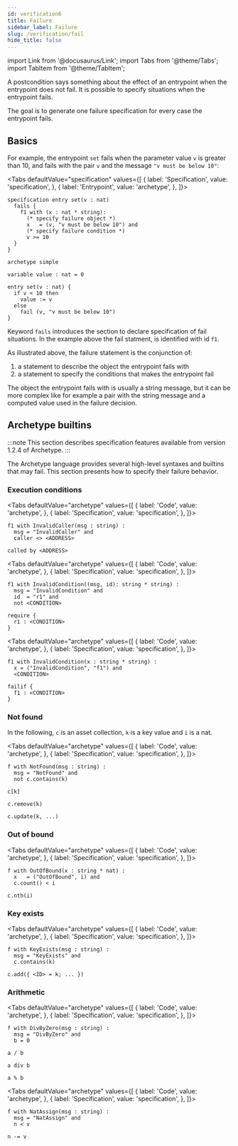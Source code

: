 ```yaml
---
id: verification6
title: Failure
sidebar_label: Failure
slug: /verification/fail
hide_title: false
---
```

import Link from '@docusaurus/Link';
import Tabs from '@theme/Tabs';
import TabItem from '@theme/TabItem';

A <Link to='/docs/verification/postcondition'>postcondition</Link> says something about the effect of an entrypoint when the entrypoint does not fail. It is possible to specify situations when the entrypoint fails.

The goal is to generate one failure specification for every case the entrypoint fails.

## Basics

For example, the entrypoint `set` fails when the parameter value `v` is greater than 10, and fails with the pair `v` and the message `"v must be below 10"`:

<Tabs
  defaultValue="specification"
  values={[
    { label: 'Specification', value: 'specification', },
    { label: 'Entrypoint', value: 'archetype', },
  ]}>

<TabItem value="specification">

```archetype
specification entry set(v : nat)
  fails {
    f1 with (x : nat * string):
      (* specify failure object *)
      x   = (v, "v must be below 10") and
      (* specify failure condition *)
      v >= 10
  }
}
```

</TabItem>

<TabItem value="archetype">

```archetype
archetype simple

variable value : nat = 0

entry set(v : nat) {
  if v < 10 then
    value := v
  else
    fail (v, "v must be below 10")
}
```

</TabItem>
</Tabs>

Keyword `fails` introduces the section to declare specification of fail situations. In the example above the fail statment, is identified with id `f1`.

As illustrated above, the failure statement is the conjunction of:
1. a statement to describe the object the entrypoint fails with
2. a statement to specify the conditions that makes the entrypoint fail

The object the entrypoint fails with is usually a string message, but it can be more complex like for example a pair with the string message and a computed value used in the failure decision.

 ## Archetype builtins

:::note
This section describes specification features available from version 1.2.4 of Archetype.
:::

The Archetype language provides several high-level syntaxes and builtins that may fail. This section presents how to specify their failure behavior.

### Execution conditions

<Tabs
  defaultValue="archetype"
  values={[
    { label: 'Code', value: 'archetype', },
    { label: 'Specification', value: 'specification', },
  ]}>

<TabItem value="specification">

```archetype
f1 with InvalidCaller(msg : string) :
  msg = "InvalidCaller" and
  caller <> <ADDRESS>
```

</TabItem>

<TabItem value="archetype">

```archetype
called by <ADDRESS>
```

</TabItem>
</Tabs>

<Tabs
  defaultValue="archetype"
  values={[
    { label: 'Code', value: 'archetype', },
    { label: 'Specification', value: 'specification', },
  ]}>

<TabItem value="specification">

```archetype
f1 with InvalidCondition((msg, id): string * string) :
  msg = "InvalidCondition" and
  id  = "r1" and
  not <CONDITION>
```

</TabItem>

<TabItem value="archetype">

```archetype
require {
  r1 : <CONDITION>
}
```

</TabItem>
</Tabs>

<Tabs
  defaultValue="archetype"
  values={[
    { label: 'Code', value: 'archetype', },
    { label: 'Specification', value: 'specification', },
  ]}>

<TabItem value="specification">

```archetype
f1 with InvalidCondition(x : string * string) :
  x = ("InvalidCondition", "f1") and
  <CONDITION>
```

</TabItem>

<TabItem value="archetype">

```archetype
failif {
  f1 : <CONDITION>
}
```

</TabItem>
</Tabs>

### Not found

In the following, `c` is an asset collection, `k` is a key value and `i` is a nat.

<Tabs
  defaultValue="archetype"
  values={[
    { label: 'Code', value: 'archetype', },
    { label: 'Specification', value: 'specification', },
  ]}>

<TabItem value="specification">

```archetype
f with NotFound(msg : string) :
  msg = "NotFound" and
  not c.contains(k)
```

</TabItem>

<TabItem value="archetype">

```archetype
c[k]
```

```archetype
c.remove(k)
```

```archetype
c.update(k, ...)
```

</TabItem>
</Tabs>

### Out of bound

<Tabs
  defaultValue="archetype"
  values={[
    { label: 'Code', value: 'archetype', },
    { label: 'Specification', value: 'specification', },
  ]}>

<TabItem value="specification">

```archetype
f with OutOfBound(x : string * nat) :
  x   = ("OutOfBound", i) and
  c.count() < i
```

</TabItem>

<TabItem value="archetype">

```archetype
c.nth(i)
```

</TabItem>
</Tabs>

### Key exists

<Tabs
  defaultValue="archetype"
  values={[
    { label: 'Code', value: 'archetype', },
    { label: 'Specification', value: 'specification', },
  ]}>

<TabItem value="specification">

```archetype
f with KeyExists(msg : string) :
  msg = "KeyExists" and
  c.contains(k)
```

</TabItem>

<TabItem value="archetype">

```archetype
c.add({ <ID> = k; ... })
```

</TabItem>
</Tabs>

### Arithmetic

<Tabs
  defaultValue="archetype"
  values={[
    { label: 'Code', value: 'archetype', },
    { label: 'Specification', value: 'specification', },
  ]}>

<TabItem value="specification">

```archetype
f with DivByZero(msg : string) :
  msg = "DivByZero" and
  b = 0
```

</TabItem>

<TabItem value="archetype">

```archetype
a / b
```

```archetype
a div b
```

```archetype
a % b
```

</TabItem>
</Tabs>

<Tabs
  defaultValue="archetype"
  values={[
    { label: 'Code', value: 'archetype', },
    { label: 'Specification', value: 'specification', },
  ]}>

<TabItem value="specification">

```archetype
f with NatAssign(msg : string) :
  msg = "NatAssign" and
  n < v
```

</TabItem>

<TabItem value="archetype">

```archetype
n -= v
```

</TabItem>
</Tabs>